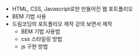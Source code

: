 - HTML, CSS, Javascript로만 만들어진 웹 포트폴리오
- BEM 기법 사용
- 드림코딩의 포트폴리오 제작 강의 보면서 제작
  - BEM 기법 사용법
  - css 스타일링 방법
  - js 구현 방법
